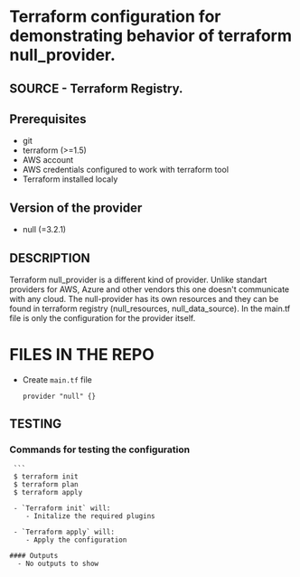 # Terraform configuration for demonstrating behavior of terraform null_provider.

 ## SOURCE - Terraform Registry.
 
 ## Prerequisites

- git
- terraform (>=1.5)
- AWS account
- AWS credentials configured to work with terraform tool
- Terraform installed localy

 ## Version of the provider
 - null (=3.2.1) 


 ## DESCRIPTION

 Terraform null_provider is a different kind of provider. Unlike standart providers for AWS, Azure and other vendors this one doesn't communicate with any cloud. The null-provider 
 has its own resources and they can be found in terraform registry (null_resources, null_data_source). In the main.tf file is only the configuration for the provider itself. 

 # FILES IN THE REPO

  - Create `main.tf` file

    ```
    provider "null" {}

    ```
    

 ## TESTING

   ### Commands for testing the configuration

     ```
     $ terraform init 
     $ terraform plan
     $ terraform apply

     - `Terraform init` will:
        - Initalize the required plugins

     - `Terraform apply` will:
        - Apply the configuration

    #### Outputs
      - No outputs to show 
